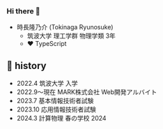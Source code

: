 ### Hi there 👋
- 時長隆乃介 (Tokinaga Ryunosuke)
  - 筑波大学 理工学群 物理学類 3年
  - ❤️ TypeScript

<!--
**toririm/toririm** is a ✨ _special_ ✨ repository because its `README.md` (this file) appears on your GitHub profile.

Here are some ideas to get you started:

- 🔭 I’m currently working on ...
- 🌱 I’m currently learning ...
- 👯 I’m looking to collaborate on ...
- 🤔 I’m looking for help with ...
- 💬 Ask me about ...
- 📫 How to reach me: ...
- 😄 Pronouns: ...
- ⚡ Fun fact: ...
-->

## 🔖 history
- 2022.4 筑波大学 入学
- 2022.9～現在 MARK株式会社 Web開発アルバイト
- 2023.7 基本情報技術者試験
- 2023.10 応用情報技術者試験
- 2024.3 計算物理 春の学校 2024
<!--
- 2024.8 日本経済新聞社 短期インターン
- 2024.8 フォルシア サマーインターン PostgreSQL Rust Extension コース
- 2024.9 ナレッジワーク インターン
- 2024.10～現在 日本経済新聞社 長期インターン
-->
